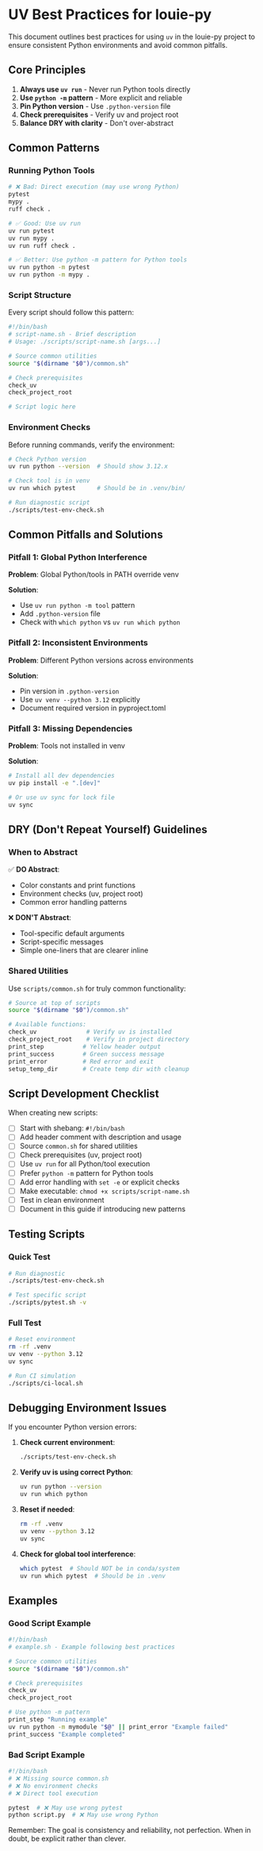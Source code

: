 # UV Best Practices for louie-py

This document outlines best practices for using `uv` in the louie-py project to ensure consistent Python environments and avoid common pitfalls.

## Core Principles

1. **Always use `uv run`** - Never run Python tools directly
2. **Use `python -m` pattern** - More explicit and reliable
3. **Pin Python version** - Use `.python-version` file
4. **Check prerequisites** - Verify uv and project root
5. **Balance DRY with clarity** - Don't over-abstract

## Common Patterns

### Running Python Tools

```bash
# ❌ Bad: Direct execution (may use wrong Python)
pytest
mypy .
ruff check .

# ✅ Good: Use uv run
uv run pytest
uv run mypy .
uv run ruff check .

# ✅ Better: Use python -m pattern for Python tools
uv run python -m pytest
uv run python -m mypy .
```

### Script Structure

Every script should follow this pattern:

```bash
#!/bin/bash
# script-name.sh - Brief description
# Usage: ./scripts/script-name.sh [args...]

# Source common utilities
source "$(dirname "$0")/common.sh"

# Check prerequisites
check_uv
check_project_root

# Script logic here
```

### Environment Checks

Before running commands, verify the environment:

```bash
# Check Python version
uv run python --version  # Should show 3.12.x

# Check tool is in venv
uv run which pytest      # Should be in .venv/bin/

# Run diagnostic script
./scripts/test-env-check.sh
```

## Common Pitfalls and Solutions

### Pitfall 1: Global Python Interference

**Problem**: Global Python/tools in PATH override venv

**Solution**: 
- Use `uv run python -m tool` pattern
- Add `.python-version` file
- Check with `which python` vs `uv run which python`

### Pitfall 2: Inconsistent Environments

**Problem**: Different Python versions across environments

**Solution**:
- Pin version in `.python-version`
- Use `uv venv --python 3.12` explicitly
- Document required version in pyproject.toml

### Pitfall 3: Missing Dependencies

**Problem**: Tools not installed in venv

**Solution**:
```bash
# Install all dev dependencies
uv pip install -e ".[dev]"

# Or use uv sync for lock file
uv sync
```

## DRY (Don't Repeat Yourself) Guidelines

### When to Abstract

✅ **DO Abstract**:
- Color constants and print functions
- Environment checks (uv, project root)
- Common error handling patterns

❌ **DON'T Abstract**:
- Tool-specific default arguments
- Script-specific messages
- Simple one-liners that are clearer inline

### Shared Utilities

Use `scripts/common.sh` for truly common functionality:

```bash
# Source at top of scripts
source "$(dirname "$0")/common.sh"

# Available functions:
check_uv              # Verify uv is installed
check_project_root    # Verify in project directory
print_step           # Yellow header output
print_success        # Green success message
print_error          # Red error and exit
setup_temp_dir       # Create temp dir with cleanup
```

## Script Development Checklist

When creating new scripts:

- [ ] Start with shebang: `#!/bin/bash`
- [ ] Add header comment with description and usage
- [ ] Source `common.sh` for shared utilities
- [ ] Check prerequisites (uv, project root)
- [ ] Use `uv run` for all Python/tool execution
- [ ] Prefer `python -m` pattern for Python tools
- [ ] Add error handling with `set -e` or explicit checks
- [ ] Make executable: `chmod +x scripts/script-name.sh`
- [ ] Test in clean environment
- [ ] Document in this guide if introducing new patterns

## Testing Scripts

### Quick Test
```bash
# Run diagnostic
./scripts/test-env-check.sh

# Test specific script
./scripts/pytest.sh -v
```

### Full Test
```bash
# Reset environment
rm -rf .venv
uv venv --python 3.12
uv sync

# Run CI simulation
./scripts/ci-local.sh
```

## Debugging Environment Issues

If you encounter Python version errors:

1. **Check current environment**:
   ```bash
   ./scripts/test-env-check.sh
   ```

2. **Verify uv is using correct Python**:
   ```bash
   uv run python --version
   uv run which python
   ```

3. **Reset if needed**:
   ```bash
   rm -rf .venv
   uv venv --python 3.12
   uv sync
   ```

4. **Check for global tool interference**:
   ```bash
   which pytest  # Should NOT be in conda/system
   uv run which pytest  # Should be in .venv
   ```

## Examples

### Good Script Example

```bash
#!/bin/bash
# example.sh - Example following best practices

# Source common utilities
source "$(dirname "$0")/common.sh"

# Check prerequisites
check_uv
check_project_root

# Use python -m pattern
print_step "Running example"
uv run python -m mymodule "$@" || print_error "Example failed"
print_success "Example completed"
```

### Bad Script Example

```bash
#!/bin/bash
# ❌ Missing source common.sh
# ❌ No environment checks
# ❌ Direct tool execution

pytest  # ❌ May use wrong pytest
python script.py  # ❌ May use wrong Python
```

Remember: The goal is consistency and reliability, not perfection. When in doubt, be explicit rather than clever.